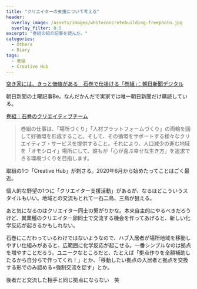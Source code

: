 ```yaml
---
title: "クリエイターの支援について考える"
header:
  overlay_image: /assets/images/whiteconcretebuilding-freephoto.jpg
  overlay_filter: 0.5
excerpt: "巻組の紹介記事を読んだ。"
categories:
  - Others
  - Diary
tags:
  - 巻組
  - Creative Hub
---
```


[空き家には、きっと価値がある　石巻で仕掛ける「巻組」：朝日新聞デジタル](https://www.asahi.com/articles/ASP2T6W6SP2SUCLV00L.html)

朝日新聞の土曜記事Be。なんだかんだで実家では唯一朝日新聞だけ購読している。

[巻組｜石巻のクリエイティブチーム](https://makigumi.org/)

>巻組の仕事は、「場所づくり」「人材プラットフォームづくり」の両輪を回して好循環を形成すること。そして、その循環をサポートする様々なクリエイティブ・サービスを提供すること。それにより、人口減少の進む地域を「オモシロイ」場所にして、誰もが「心が喜ぶ幸せな生き方」を追求できる環境づくりを目指します。

取組の1つ「Creative Hub」が刺さる。2020年6月から始めたってことはごく最近。

個人的な野望の1つに「クリエイター支援活動」があるが、なるほどこういうスタイルもいい。地域との交流もとれて一石二鳥、三鳥が狙える。

あと気になるのはクリエイター同士の繋がりかな。本来自主的にやるべきだろうけど、異業種のクリエイター卵同士で交流する機会を作ってあげると、新しい化学反応が起きるかもしれない。

石巻にこだわっているわけではないようなので、ハブ入居者が場所地域を移動しやすい仕組みがあると、広範囲に化学反応が起こせる。一番シンプルなのは拠点を増やすことだろう。ユニークなところだと、たとえば「拠点作りを全額補助したるから自分らで作ってくれ！」とか、「移動したい拠点の入居者と拠点を交換する形でのみ認める=強制交流を促す」とか。

後者だと交流した相手と同じ拠点にならない　笑
